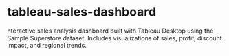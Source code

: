 # tableau-sales-dashboard
nteractive sales analysis dashboard built with Tableau Desktop using the Sample Superstore dataset. Includes visualizations of sales, profit, discount impact, and regional trends.

